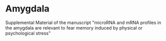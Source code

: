 # Amygdala
Supplemental Material of the manuscript "microRNA and mRNA profiles in the amygdala are relevant to fear memory induced by physical or psychological stress"
